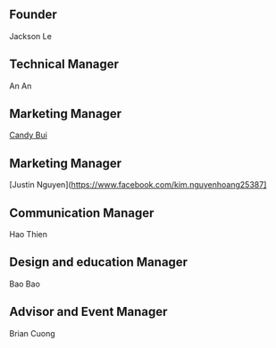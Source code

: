 ## Founder

Jackson Le

## Technical Manager 

An An

## Marketing Manager

[Candy Bui](https://www.facebook.com/candybui306)

## Marketing Manager

[Justin Nguyen](https://www.facebook.com/kim.nguyenhoang25387]

## Communication Manager 

Hao Thien

## Design and education Manager

Bao Bao

## Advisor and Event Manager 

Brian Cuong 





